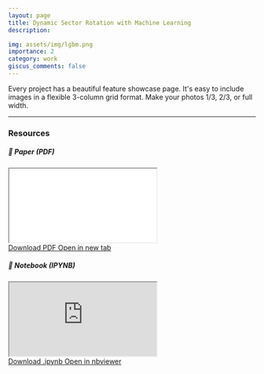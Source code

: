 ```yaml
---
layout: page
title: Dynamic Sector Rotation with Machine Learning
description: 

img: assets/img/lgbm.png
importance: 2
category: work
giscus_comments: false
---
```


Every project has a beautiful feature showcase page.
It's easy to include images in a flexible 3-column grid format.
Make your photos 1/3, 2/3, or full width.

<hr>
<h3 id="resources" class="mt-4">Resources</h3>

<div class="row">
  <!-- PDF -->
  <div class="col-md-6 mt-3">
    <h5 class="mb-2">📄 Paper (PDF)</h5>
    <div class="embed-responsive embed-responsive-16by9 border rounded">
      <iframe
        class="embed-responsive-item"
        src="{{ site.baseurl }}/assets/pdf/Report#view=FitH"
        title="Dynamic Sector Rotation — PDF"
      ></iframe>
    </div>
    <div class="mt-2">
      <a class="btn btn-sm btn-primary mr-2"
         href="{{ site.baseurl }}/assets/pdf/Report.pdf" download>
        Download PDF
      </a>
      <a class="btn btn-sm btn-outline-secondary"
         href="{{ site.baseurl }}/assets/docs/dynamic-sector-rotation.pdf" target="_blank" rel="noopener">
        Open in new tab
      </a>
    </div>
  </div>

  <!-- Notebook -->
  <div class="col-md-6 mt-3">
    <h5 class="mb-2">📓 Notebook (IPYNB)</h5>
    <!-- nbviewer renders the notebook hosted on your site -->
    <div class="embed-responsive embed-responsive-16by9 border rounded">
      <iframe
        class="embed-responsive-item"
        src="https://nbviewer.org/url/{{ site.url }}{{ site.baseurl }}/assets/jupyter/load_return_history.ipynb"
        title="Dynamic Sector Rotation — Notebook"
      ></iframe>
    </div>
    <div class="mt-2">
      <a class="btn btn-sm btn-primary mr-2"
         href="{{ site.baseurl }}/assets/jupyter/load_return_history.ipynb" download>
        Download .ipynb
      </a>
      <a class="btn btn-sm btn-outline-secondary"
         href="https://nbviewer.org/url/{{ site.url }}{{ site.baseurl }}/assets/jupyter/load_return_history.ipynb"
         target="_blank" rel="noopener">
        Open in nbviewer
      </a>
    </div>
  </div>
</div>
